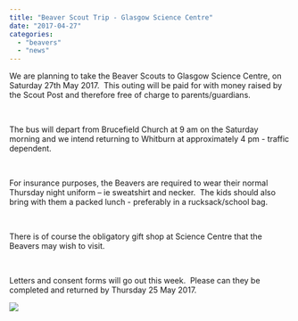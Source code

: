 ```yaml
---
title: "Beaver Scout Trip - Glasgow Science Centre"
date: "2017-04-27"
categories: 
  - "beavers"
  - "news"
---
```


We are planning to take the Beaver Scouts to Glasgow Science Centre, on Saturday 27th May 2017.  This outing will be paid for with money raised by the Scout Post and therefore free of charge to parents/guardians.

 

The bus will depart from Brucefield Church at 9 am on the Saturday morning and we intend returning to Whitburn at approximately 4 pm - traffic dependent.

 

For insurance purposes, the Beavers are required to wear their normal Thursday night uniform – ie sweatshirt and necker.  The kids should also bring with them a packed lunch - preferably in a rucksack/school bag.

 

There is of course the obligatory gift shop at Science Centre that the Beavers may wish to visit.

 

Letters and consent forms will go out this week.  Please can they be completed and returned by Thursday 25 May 2017.

[![](https://7thwhitburnscouts.org.uk/wp-content/uploads/2022/01/60c0c-glasgow-science-centre.jpg?w=300&h=300)](https://7thwhitburnscouts.org.uk/wp-content/uploads/2022/01/60c0c-glasgow-science-centre.jpg)
